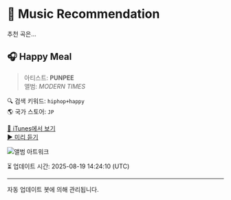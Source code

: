 
# 🎵 Music Recommendation

추천 곡은...

## 🎧 Happy Meal  
> 아티스트: **PUNPEE**  
> 앨범: _MODERN TIMES_  

🔍 검색 키워드: `hiphop+happy`  
🌎 국가 스토어: `JP`

[🔗 iTunes에서 보기](https://music.apple.com/jp/album/happy-meal/1291839477?i=1291839487&uo=4)  
[▶️ 미리 듣기](https://audio-ssl.itunes.apple.com/itunes-assets/AudioPreview125/v4/79/c9/f1/79c9f1a6-c1d7-8669-70c2-57f0faafd4c7/mzaf_8732384661742618250.plus.aac.p.m4a)

![앨범 아트워크](https://is1-ssl.mzstatic.com/image/thumb/Music118/v4/1f/5d/61/1f5d61db-81cb-a027-e2e2-084ee871ed1e/4538182720042_cov.jpg/100x100bb.jpg)

⏳ 업데이트 시간: 2025-08-19 14:24:10 (UTC)

---
자동 업데이트 봇에 의해 관리됩니다.
